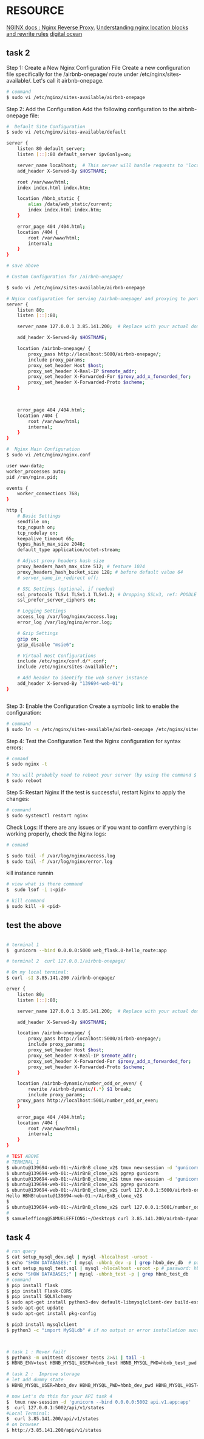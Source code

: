 # RESOURCE

[NGINX docs :  Nginx Reverse Proxy.](https://docs.nginx.com/nginx/admin-guide/web-server/reverse-proxy/#)
[Understanding nginx location blocks and rewrite rules](https://blog.pixelastic.com/2013/09/27/understanding-nginx-location-blocks-rewrite-rules/)
[digital ocean](https://blog.pixelastic.com/2013/09/27/understanding-nginx-location-blocks-rewrite-rules/)

## task 2

Step 1: Create a New Nginx Configuration File
Create a new configuration file specifically for the /airbnb-onepage/ route under /etc/nginx/sites-available/. Let's call it airbnb-onepage.

```bash
# command
$ sudo vi /etc/nginx/sites-available/airbnb-onepage
```

Step 2: Add the Configuration
Add the following configuration to the airbnb-onepage file:

```bash
#  Default Site Configuration 
$ sudo vi /etc/nginx/sites-available/default

server {
    listen 80 default_server;
    listen [::]:80 default_server ipv6only=on;

    server_name localhost;  # This server will handle requests to 'localhost' or the server's IP
    add_header X-Served-By $HOSTNAME;

    root /var/www/html;
    index index.html index.htm;

    location /hbnb_static {
        alias /data/web_static/current;
        index index.html index.htm;
    }

    error_page 404 /404.html;
    location /404 {
        root /var/www/html;
        internal;
    }
}

# save above

# Custom Configuration for /airbnb-onepage/

$ sudo vi /etc/nginx/sites-available/airbnb-onepage

# Nginx configuration for serving /airbnb-onepage/ and proxying to port 5000
server {
    listen 80;
    listen [::]:80;

    server_name 127.0.0.1 3.85.141.200;  # Replace with your actual domain or IP

    add_header X-Served-By $HOSTNAME;

    location /airbnb-onepage/ {
        proxy_pass http://localhost:5000/airbnb-onepage/;
        include proxy_params;
        proxy_set_header Host $host;
        proxy_set_header X-Real-IP $remote_addr;
        proxy_set_header X-Forwarded-For $proxy_add_x_forwarded_for;
        proxy_set_header X-Forwarded-Proto $scheme;
    }

    

    error_page 404 /404.html;
    location /404 {
        root /var/www/html;
        internal;
    }
}

#  Nginx Main Configuration 
$ sudo vi /etc/nginx/nginx.conf

user www-data;
worker_processes auto;
pid /run/nginx.pid;

events {
    worker_connections 768;
}

http {
    # Basic Settings
    sendfile on;
    tcp_nopush on;
    tcp_nodelay on;
    keepalive_timeout 65;
    types_hash_max_size 2048;
    default_type application/octet-stream;

    # Adjust proxy headers hash size
    proxy_headers_hash_max_size 512; # feature 1024
    proxy_headers_hash_bucket_size 128; # before default value 64
    # server_name_in_redirect off;

    # SSL Settings (optional, if needed)
    ssl_protocols TLSv1 TLSv1.1 TLSv1.2; # Dropping SSLv3, ref: POODLE
    ssl_prefer_server_ciphers on;

    # Logging Settings
    access_log /var/log/nginx/access.log;
    error_log /var/log/nginx/error.log;

    # Gzip Settings
    gzip on;
    gzip_disable "msie6";

    # Virtual Host Configurations
    include /etc/nginx/conf.d/*.conf;
    include /etc/nginx/sites-available/*;

    # Add header to identify the web server instance
    add_header X-Served-By "139694-web-01";
}



```

Step 3: Enable the Configuration
Create a symbolic link to enable the configuration:

```bash
# command
$ sudo ln -s /etc/nginx/sites-available/airbnb-onepage /etc/nginx/sites-enabled/
```

Step 4: Test the Configuration
Test the Nginx configuration for syntax errors:

```bash
# comand
$ sudo nginx -t

# You will probably need to reboot your server (by using the command $ sudo reboot) to have Nginx publicly accessible
$ sudo reboot
```

Step 5: Restart Nginx
If the test is successful, restart Nginx to apply the changes:

```bash
# command
$ sudo systemctl restart nginx
```

Check Logs: If there are any issues or if you want to confirm everything is working properly, check the Nginx logs:

```bash
# comand

$ sudo tail -f /var/log/nginx/access.log
$ sudo tail -f /var/log/nginx/error.log

```

kill instance runnin

```bash
# view what is there command
$  sudo lsof -i :<pid>

# kill command
$ sudo kill -9 <pid>
```

## test the above

```bash

# terminal 1 
$  gunicorn --bind 0.0.0.0:5000 web_flask.0-hello_route:app

# terminal 2  curl 127.0.0.1/airbnb-onepage/

# On my local terminal:
$ curl -sI 3.85.141.200 /airbnb-onepage/

erver {
    listen 80;
    listen [::]:80;

    server_name 127.0.0.1 3.85.141.200;  # Replace with your actual domain or IP

    add_header X-Served-By $HOSTNAME;

    location /airbnb-onepage/ {
        proxy_pass http://localhost:5000/airbnb-onepage/;
        include proxy_params;
        proxy_set_header Host $host;
        proxy_set_header X-Real-IP $remote_addr;
        proxy_set_header X-Forwarded-For $proxy_add_x_forwarded_for;
        proxy_set_header X-Forwarded-Proto $scheme;
    }

    location /airbnb-dynamic/number_odd_or_even/ {
        rewrite /airbnb-dynamic/(.*) $1 break;
        include proxy_params;
    proxy_pass http://localhost:5001/number_odd_or_even;
    }

    error_page 404 /404.html;
    location /404 {
        root /var/www/html;
        internal;
    }
}

# TEST ABOVE
# TERMINAL 1
$ ubuntu@139694-web-01:~/AirBnB_clone_v2$ tmux new-session -d 'gunicorn --bind 0.0.0.0:5000 web_flask.0-hello_route:app'
$ ubuntu@139694-web-01:~/AirBnB_clone_v2$ pgrep gunicorn
$ ubuntu@139694-web-01:~/AirBnB_clone_v2$ tmux new-session -d 'gunicorn --bind 0.0.0.0:5001 web_flask.6-number_odd_or_even:app'
$ ubuntu@139694-web-01:~/AirBnB_clone_v2$ pgrep gunicorn
$ ubuntu@139694-web-01:~/AirBnB_clone_v2$ curl 127.0.0.1:5000/airbnb-onepage/
Hello HBNB!ubuntu@139694-web-01:~/AirBnB_clone_v2$
$ 
$ ubuntu@139694-web-01:~/AirBnB_clone_v2$ curl 127.0.0.1:5001/number_odd_or_even/6
# 
$ samueleffiong@SAMUELEFFIONG:~/Desktop$ curl 3.85.141.200/airbnb-dynamic/number_odd_or_even/899
```

## task 4

```bash
# run query
$ cat setup_mysql_dev.sql | mysql -hlocalhost -uroot -
$ echo "SHOW DATABASES;" | mysql -uhbnb_dev -p | grep hbnb_dev_db  # password: 
$ cat setup_mysql_test.sql | mysql -hlocalhost -uroot -p # password: hbnb_test_pwd
$ echo "SHOW DATABASES;" | mysql -uhbnb_test -p | grep hbnb_test_db
# command 
$ pip install flask
$ pip install Flask-CORS
$ pip install SQLAlchemy
$ sudo apt-get install python3-dev default-libmysqlclient-dev build-essential
$ sudo apt-get update
$ sudo apt-get install pkg-config

$ pip3 install mysqlclient
$ python3 -c "import MySQLdb" # if no output or error installation succeful



# task 1 : Never fail!
$ python3 -m unittest discover tests 2>&1 | tail -1
$ HBNB_ENV=test HBNB_MYSQL_USER=hbnb_test HBNB_MYSQL_PWD=hbnb_test_pwd HBNB_MYSQL_HOST=localhost HBNB_MYSQL_DB=hbnb_test_db HBNB_TYPE_STORAGE=db python3 -m unittest discover tests 2>&1 /dev/null | tail -n 1

# task 2 :  Improve storage
# let add dummy state 
$ HBNB_MYSQL_USER=hbnb_dev HBNB_MYSQL_PWD=hbnb_dev_pwd HBNB_MYSQL_HOST=localhost HBNB_MYSQL_DB=hbnb_dev_db HBNB_TYPE_STORAGE=db ./add_states.py

# now Let's do this for your API task 4
$  tmux new-session -d 'gunicorn --bind 0.0.0.0:5002 api.v1.app:app'
$  curl 127.0.0.1:5002/api/v1/states
#Local Terminal:
$  curl 3.85.141.200/api/v1/states
# on browser
$ http://3.85.141.200/api/v1/states
```
